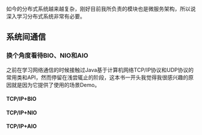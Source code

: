 如今的分布式系统越来越复杂，刚好目前我所负责的模块也是微服务架构，所以说深入学习分布式系统非常有必要。
##  系统间通信
### 换个角度看待BIO、NIO和AIO
之前在学习网络通信的时候接触过Java基于计算机网络TCP/IP协议和UDP协议的常用类和API，然而停留在浅尝辄止的阶段，这本书一开头我觉得我很感兴趣的原因就是因为它提供了使用的场景Demo。
#### TCP/IP+BIO
#### TCP/IP+NIO
#### TCP/IP+AIO